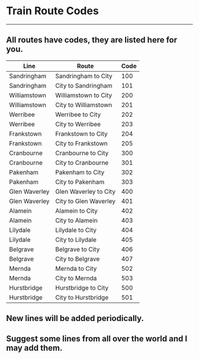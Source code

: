 # Train Route Codes
***
## All routes have codes, they are listed here for you.

| Line           | Route                      |  Code |
|----------------|----------------------------|-------|
| Sandringham    | Sandringham to City        |  100  |
| Sandringham    | City to Sandringham        |  101  |
| Williamstown   | Williamstown to City       |  200  |
| Williamstown   | City to Williamstown       |  201  |
| Werribee       | Werribee to City           |  202  |
| Werribee       | City to Werribee           |  203  |
| Frankstown     | Frankstown to City         |  204  |
| Frankstown     | City to Frankstown         |  205  |
| Cranbourne     | Cranbourne to City         |  300  |
| Cranbourne     | City to Cranbourne         |  301  |
| Pakenham       | Pakenham to City           |  302  |
| Pakenham       | City to Pakenham           |  303  |
| Glen Waverley  | Glen Waverley to City      |  400  |
| Glen Waverley  | City to Glen Waverley      |  401  |
| Alamein        | Alamein to City            |  402  |
| Alamein        | City to Alamein            |  403  |
| Lilydale       | Lilydale to City           |  404  |
| Lilydale       | City to Lilydale           |  405  |
| Belgrave       | Belgrave to City           |  406  |
| Belgrave       | City to Belgrave           |  407  |
| Mernda         | Mernda to City             |  502  |
| Mernda         | City to Mernda             |  503  |
| Hurstbridge    | Hurstbridge to City        |  500  |
| Hurstbridge    | City to Hurstbridge        |  501  |


## New lines will be added periodically.
## Suggest some lines from all over the world and I may add them.
